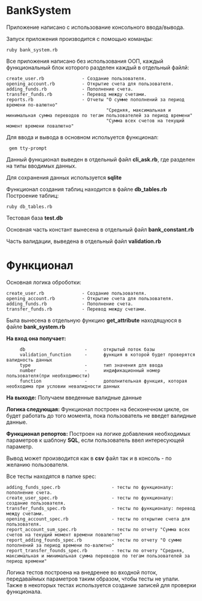 # BankSystem
Приложение написано с использование консольного ввода/вывода.

Запуск приложения производится с помощью команды:
```
ruby bank_system.rb 
```

Все приложения написано без использования ООП, каждый функциональный блок которого разделен каждый в отдельный файлй:
```
create_user.rb              - Создание пользователя.
opening_account.rb          - Открытие счета для пользователя.
adding_funds.rb             - Пополнение счета.
transfer_funds.rb           - Перевод между счетами.
reports.rb                  - Отчеты "О сумме пополнений за период времени по-валютно"
                                     "Средняя, максимальная и минимальная сумма переводов по тегам пользователей за период времени" 
                                     "Сумма всех счетов на текущий момент времени повалютно"
```


Для ввода и вывода в основном испольуется функционал:
```
 gem tty-prompt
```

Данный функционал выведен в отдельный файл **cli_ask.rb**, где разделен на типы вводимых данных.

Для сохранения данных используется **sqlite**

Функционал создания таблиц находится в файле  **db_tables.rb**
Построение таблиц:
```
ruby db_tables.rb 
```

Тестовая база **test.db**

Основная часть констант вынесена в отдельный файл **bank_constant.rb**

Часть валидации, выведена в отдельный файл  **validation.rb**
 

# **Функционал**

Основная логика оброботки:
```
create_user.rb              - Создание пользователя.
opening_account.rb          - Открытие счета для пользователя.
adding_funds.rb             - Пополнение счета.
transfer_funds.rb           - Перевод между счетами.
```

Была вынесена в отдельную функцию **get_attribute** находящуюся в файле **bank_system.rb**

**На вход она получает:**
```
     db                      -      открытый поток базы
     validation_function     -      функция в которой будет проверятся валидность данных
     type                    -      тип значения для ввода
     number                  -      индификационный номер пользователя(при необходимости)
     function                -      дополнительная функция, которая необходима при условии невалидности данных
```
**На выходе:**
Получаем введенные валидные данные

**Логика следующая:**
Функционал построен на бесконечном цикле, он будет работать до того момента, пока пользователь не введет валидные данные.


**Функционал репортов:**
Построен на логике добавления необходимых параметров к шаблону **SQL**, если пользователь ввел интересующей параметр.

Вывод может производится как в  **csv** файл так и в консоль - по желанию пользователя.


Все тесты находятся в папке spec:
```
adding_funds_spec.rb                   - тесты по функционалу: пополнение счета.
create_user_spec.rb                    - тесты по функционалу: создание пользователя.
transfer_funds_spec.rb                 - тесты по функционалу: перевод между счетами.
opening_account_spec.rb                - тесты по открытие счета для пользователя.
report_account_sum_spec.rb             - тесты по отчету "Сумма всех счетов на текущий момент времени повалютно"
report_adding_founds_spec.rb           - тесты по отчету "О сумме пополнений за период времени по-валютно"
report_transfer_founds_spec.rb         - тесты по отчету "Средняя, максимальная и минимальная сумма переводов по тегам пользователей за период времени" 
```

Логика тестов построена на внедренее во входной поток, передаваймых параметров таким образом, чтобы тесты не упали.
Также в некоторых тестах используется создание записей для проверки функционала.
